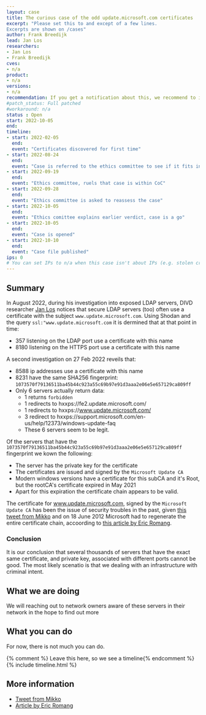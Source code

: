 ```yaml
---
layout: case
title: The curious case of the odd update.microsoft.com certificates
excerpt: "Please set this to and except of a few lines.
Excerpts are shown on /cases"
author: Frank Breedijk
lead: Jan Los
researchers:
- Jan Los
- Frank Breedijk
cves:
- n/a
product: 
- n/a
versions: 
- n/a
recommendation: If you get a notification about this, we recommend to investigate why this certificate is being served and take appropriate action.
#patch_status: Full patched
#workaround: n/a
status : Open
start: 2022-10-05
end: 
timeline:
- start: 2022-02-05
  end:
  event: "Certificates discovered for first time"
- start: 2022-08-24
  end:
  event: "Case is referred to the ethics committee to see if it fits into the CoC"
- start: 2022-09-19
  end:
  event: "Ethics committee, ruels that case is within CoC"
- start: 2022-09-28
  end:
  event: "Ethics committee is asked to reassess the case"
- start: 2022-10-05
  end:
  event: "Ethics comittee explains earlier verdict, case is a go"
- start: 2022-10-05
  end:
  event: "Case is opened"
- start: 2022-10-10
  end:
  event: "Case file published"
ips: 0
# You can set IPs to n/a when this case isn't about IPs (e.g. stolen credentials)
---
```

## Summary

In August 2022, during his investigation into exposed LDAP servers, DIVD researcher [Jan Los](https:/www.divd.nl/team/Jan+Los/) notices that secure LDAP servers (too) often use a certificate with the subject `www.update.microsoft.com`. Using Shodan and the query `ssl:"www.update.microsoft.com` it is dermined that at that point in time:

* 357 listening on the LDAP port use a certificate with this name
* 8180 listening on the HTTPS port use a certificate with this name

A second investigation on 27 Feb 2022 reveils that:
* 8588 ip addresses use a certificate with this name
* 8231 have the same SHA256 fingerprint: `1073570f79136511ba45b44c923a55c69b97e91d3aaa2e06e5e657129ca809ff`
* Only 6 servers actually return data:
  - 1 returns `forbidden`
  - 1 redirects to hxxps://fe2.update.microsoft.com/
  - 1 redirects to hxxps://www.update.microsoft.com/
  - 3 redirect to hxxps://support.microsoft.com/en-us/help/12373/windows-update-faq
  - These 6 servers seem to be legit.

Of the servers that have the `1073570f79136511ba45b44c923a55c69b97e91d3aaa2e06e5e657129ca809ff` fingerprint we kown the following:
* The server has the private key for the certificate
* The certificates are issued and signed by the `Microsoft Update CA`
* Modern windows versions have a certificate for this subCA and it's Root, but the rootCA's certificate expired in May 2021
* Apart for this expiration the certificate chain appears to be valid.

The certificate for www.update.microsoft.com, signed by the `Microsoft Update CA` has been the issue of security troubles in the past, given [this tweet from Mikko](https://twitter.com/mikko/status/214263127007690752) and on 18 June 2012 Microsoft had to regenerate the entire certificate chain, accoording to [this article by Eric Romang](https://eromang.zataz.com/2012/06/18/update-microsoft-com-ssl-warnings-due-certificate-chain-update/).

### Conclusion

It is our conclusion that several thousands of servers that have the exact same certificate, and private key, associated with different ports cannot be good. The most likely scenatio is that we dealing with an infrastructure with criminal intent.

## What we are doing

We will reaching out to network owners aware of these servers in their network in the hope to find out more

## What you can do

For now, there is not much you can do.

{% comment %}  Leave this here, so we see a timeline{% endcomment %}
{% include timeline.html %}


## More information
* [Tweet from Mikko](https://twitter.com/mikko/status/214263127007690752)
* [Article by Eric Romang](https://eromang.zataz.com/2012/06/18/update-microsoft-com-ssl-warnings-due-certificate-chain-update/)